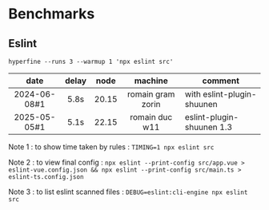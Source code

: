 # Benchmarks

## Eslint

`hyperfine --runs 3 --warmup 1 'npx eslint src'`

|     date     | delay | node  |      machine      | comment                    |
| :----------: | :---: | :---: | :---------------: | -------------------------- |
| 2024-06-08#1 | 5.8s  | 20.15 | romain gram zorin | with eslint-plugin-shuunen |
| 2025-05-05#1 | 5.1s  | 22.15 |  romain duc w11   | eslint-plugin-shuunen 1.3  |

Note 1 : to show time taken by rules : `TIMING=1 npx eslint src`

Note 2 : to view final config : `npx eslint --print-config src/app.vue > eslint-vue.config.json && npx eslint --print-config src/main.ts > eslint-ts.config.json`

Note 3 : to list eslint scanned files : `DEBUG=eslint:cli-engine npx eslint src`
